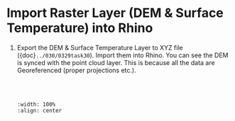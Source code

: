 # Import Raster Layer (DEM & Surface Temperature) into Rhino

1. Export the DEM & Surface Temperature Layer to XYZ file ({doc}`../030/0329task30`). Import them into Rhino. You can see the DEM is synced with the point cloud layer. This is because all the data are Georeferenced (proper projections etc.).

    <br/><br/>
    ```{image} ../../_static/020workflow110/img1.png
    :width: 100%
    :align: center
    ```
    <br/><br/>
